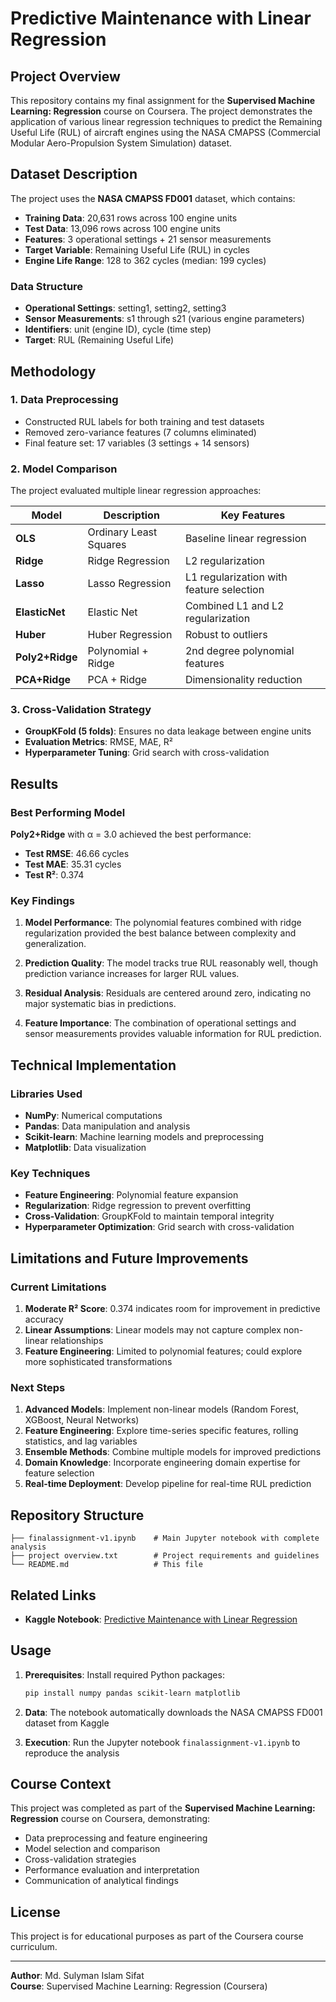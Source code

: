 # Predictive Maintenance with Linear Regression

## Project Overview

This repository contains my final assignment for the **Supervised Machine Learning: Regression** course on Coursera. The project demonstrates the application of various linear regression techniques to predict the Remaining Useful Life (RUL) of aircraft engines using the NASA CMAPSS (Commercial Modular Aero-Propulsion System Simulation) dataset.

## Dataset Description

The project uses the **NASA CMAPSS FD001** dataset, which contains:

- **Training Data**: 20,631 rows across 100 engine units
- **Test Data**: 13,096 rows across 100 engine units
- **Features**: 3 operational settings + 21 sensor measurements
- **Target Variable**: Remaining Useful Life (RUL) in cycles
- **Engine Life Range**: 128 to 362 cycles (median: 199 cycles)

### Data Structure
- **Operational Settings**: setting1, setting2, setting3
- **Sensor Measurements**: s1 through s21 (various engine parameters)
- **Identifiers**: unit (engine ID), cycle (time step)
- **Target**: RUL (Remaining Useful Life)

## Methodology

### 1. Data Preprocessing
- Constructed RUL labels for both training and test datasets
- Removed zero-variance features (7 columns eliminated)
- Final feature set: 17 variables (3 settings + 14 sensors)

### 2. Model Comparison
The project evaluated multiple linear regression approaches:

| Model | Description | Key Features |
|-------|-------------|--------------|
| **OLS** | Ordinary Least Squares | Baseline linear regression |
| **Ridge** | Ridge Regression | L2 regularization |
| **Lasso** | Lasso Regression | L1 regularization with feature selection |
| **ElasticNet** | Elastic Net | Combined L1 and L2 regularization |
| **Huber** | Huber Regression | Robust to outliers |
| **Poly2+Ridge** | Polynomial + Ridge | 2nd degree polynomial features |
| **PCA+Ridge** | PCA + Ridge | Dimensionality reduction |

### 3. Cross-Validation Strategy
- **GroupKFold (5 folds)**: Ensures no data leakage between engine units
- **Evaluation Metrics**: RMSE, MAE, R²
- **Hyperparameter Tuning**: Grid search with cross-validation

## Results

### Best Performing Model
**Poly2+Ridge** with α = 3.0 achieved the best performance:

- **Test RMSE**: 46.66 cycles
- **Test MAE**: 35.31 cycles  
- **Test R²**: 0.374

### Key Findings

1. **Model Performance**: The polynomial features combined with ridge regularization provided the best balance between complexity and generalization.

2. **Prediction Quality**: The model tracks true RUL reasonably well, though prediction variance increases for larger RUL values.

3. **Residual Analysis**: Residuals are centered around zero, indicating no major systematic bias in predictions.

4. **Feature Importance**: The combination of operational settings and sensor measurements provides valuable information for RUL prediction.

## Technical Implementation

### Libraries Used
- **NumPy**: Numerical computations
- **Pandas**: Data manipulation and analysis
- **Scikit-learn**: Machine learning models and preprocessing
- **Matplotlib**: Data visualization

### Key Techniques
- **Feature Engineering**: Polynomial feature expansion
- **Regularization**: Ridge regression to prevent overfitting
- **Cross-Validation**: GroupKFold to maintain temporal integrity
- **Hyperparameter Optimization**: Grid search with cross-validation

## Limitations and Future Improvements

### Current Limitations
1. **Moderate R² Score**: 0.374 indicates room for improvement in predictive accuracy
2. **Linear Assumptions**: Linear models may not capture complex non-linear relationships
3. **Feature Engineering**: Limited to polynomial features; could explore more sophisticated transformations

### Next Steps
1. **Advanced Models**: Implement non-linear models (Random Forest, XGBoost, Neural Networks)
2. **Feature Engineering**: Explore time-series specific features, rolling statistics, and lag variables
3. **Ensemble Methods**: Combine multiple models for improved predictions
4. **Domain Knowledge**: Incorporate engineering domain expertise for feature selection
5. **Real-time Deployment**: Develop pipeline for real-time RUL prediction

## Repository Structure

```
├── finalassignment-v1.ipynb    # Main Jupyter notebook with complete analysis
├── project overview.txt        # Project requirements and guidelines
└── README.md                   # This file
```

## Related Links

- **Kaggle Notebook**: [Predictive Maintenance with Linear Regression](https://www.kaggle.com/code/sulymansifat/predictive-maintenance-linear-regression)

## Usage

1. **Prerequisites**: Install required Python packages:
   ```bash
   pip install numpy pandas scikit-learn matplotlib
   ```

2. **Data**: The notebook automatically downloads the NASA CMAPSS FD001 dataset from Kaggle

3. **Execution**: Run the Jupyter notebook `finalassignment-v1.ipynb` to reproduce the analysis

## Course Context

This project was completed as part of the **Supervised Machine Learning: Regression** course on Coursera, demonstrating:
- Data preprocessing and feature engineering
- Model selection and comparison
- Cross-validation strategies
- Performance evaluation and interpretation
- Communication of analytical findings

## License

This project is for educational purposes as part of the Coursera course curriculum.

---

**Author**: Md. Sulyman Islam Sifat  
**Course**: Supervised Machine Learning: Regression (Coursera)
 